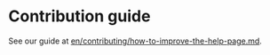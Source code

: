 # Contribution guide

See our guide at [en/contributing/how-to-improve-the-help-page.md](en/contributing/how-to-improve-the-help-page.md).
